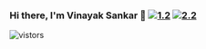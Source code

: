 ### Hi there, I'm Vinayak Sankar 👋         [![1.2]][1]  [![2.2]][2]

[1.2]: http://i.imgur.com/wWzX9uB.png (twitter icon without padding)
[2.2]: https://raw.githubusercontent.com/MartinHeinz/MartinHeinz/master/linkedin-3-16.png (LinkedIn icon without padding)



[1]: https://twitter.com/VinayakSankar17
[2]: https://www.linkedin.com/in/vinayak-sankar-795b79194/
<span>
  <img alt="vistors" src="https://visitor-badge.glitch.me/badge?page_id=vnksnkr.vnksnkr"/>
</span>

<!---
Here are some ideas to get you started:
- 🔭 I’m currently working on ...
- 🌱 I’m currently learning ...
- 👯 I’m looking to collaborate on ...
- 🤔 I’m looking for help with ...
- 💬 Ask me about ...
- 📫 How to reach me: ...
- 😄 Pronouns: ...
- ⚡ Fun fact: ...
-
